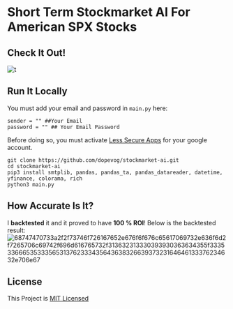 # Short Term Stockmarket AI For American SPX Stocks
## Check It Out!
![t](https://user-images.githubusercontent.com/82938580/118754665-27a1ac00-b885-11eb-8ad6-954fa97d0fcb.gif)
## Run It Locally
You must add your email and password in ```main.py``` here:
```
sender = "" ##Your Email
password = "" ## Your Email Password
```
Before doing so, you must activate [Less Secure Apps](https://myaccount.google.com/lesssecureapps) for your google account. 
```
git clone https://github.com/dopevog/stockmarket-ai.git
cd stockmarket-ai
pip3 install smtplib, pandas, pandas_ta, pandas_datareader, datetime, yfinance, colorama, rich
python3 main.py
```

## How Accurate Is It?
I __backtested__ it and it proved to have __100 % ROI__! Below is the backtested result:
![68747470733a2f2f73746f726167652e676f6f676c65617069732e636f6d2f7265706c69742f696d616765732f313632313330393930363634355f33353366653533356531376233343564363832663937323164646133376234632e706e67](https://user-images.githubusercontent.com/82938580/118754684-2e302380-b885-11eb-9598-bb78bd8b457a.png)


## License
This Project is [MIT Licensed](https://github.com/dopevog/stockmarket-ai/blob/main/LICENSE)
